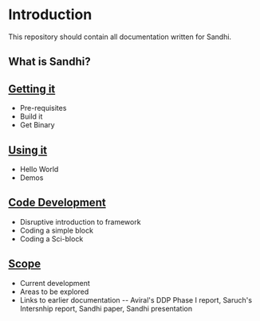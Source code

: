 Introduction
====
This repository should contain all documentation written for Sandhi.

## What is Sandhi?

## [Getting it](getting_it.md)
- Pre-requisites
- Build it
- Get Binary

## [Using it](using_it.md)
- Hello World
- Demos

## [Code Development](code_devel.md)
- Disruptive introduction to framework
- Coding a simple block
- Coding a Sci-block

## [Scope](scope.md)
- Current development
- Areas to be explored
- Links to earlier documentation
-- Aviral's DDP Phase I report, Saruch's Intersnhip report, Sandhi paper, Sandhi presentation
